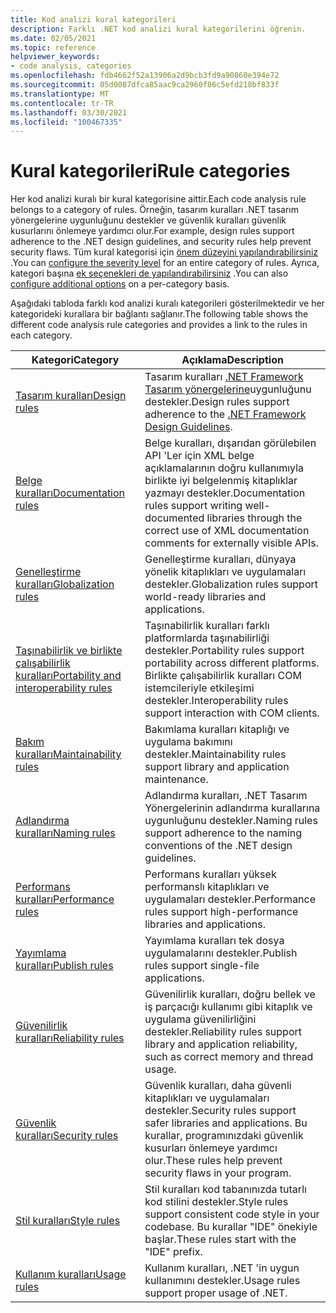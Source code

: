 ```yaml
---
title: Kod analizi kural kategorileri
description: Farklı .NET kod analizi kural kategorilerini öğrenin.
ms.date: 02/05/2021
ms.topic: reference
helpviewer_keywords:
- code analysis, categories
ms.openlocfilehash: fdb4662f52a13906a2d9bcb3fd9a90860e394e72
ms.sourcegitcommit: 05d0087dfca85aac9ca2960f86c5efd218bf833f
ms.translationtype: MT
ms.contentlocale: tr-TR
ms.lasthandoff: 03/30/2021
ms.locfileid: "100467335"
---
```

# <a name="rule-categories"></a><span data-ttu-id="0df5d-103">Kural kategorileri</span><span class="sxs-lookup"><span data-stu-id="0df5d-103">Rule categories</span></span>

<span data-ttu-id="0df5d-104">Her kod analizi kuralı bir kural kategorisine aittir.</span><span class="sxs-lookup"><span data-stu-id="0df5d-104">Each code analysis rule belongs to a category of rules.</span></span> <span data-ttu-id="0df5d-105">Örneğin, tasarım kuralları .NET tasarım yönergelerine uygunluğunu destekler ve güvenlik kuralları güvenlik kusurlarını önlemeye yardımcı olur.</span><span class="sxs-lookup"><span data-stu-id="0df5d-105">For example, design rules support adherence to the .NET design guidelines, and security rules help prevent security flaws.</span></span> <span data-ttu-id="0df5d-106">Tüm kural kategorisi için [önem düzeyini yapılandırabilirsiniz](configuration-options.md#scope) .</span><span class="sxs-lookup"><span data-stu-id="0df5d-106">You can [configure the severity level](configuration-options.md#scope) for an entire category of rules.</span></span> <span data-ttu-id="0df5d-107">Ayrıca, kategori başına [ek seçenekleri de yapılandırabilirsiniz](code-quality-rule-options.md#category-of-rules) .</span><span class="sxs-lookup"><span data-stu-id="0df5d-107">You can also [configure additional options](code-quality-rule-options.md#category-of-rules) on a per-category basis.</span></span>

<span data-ttu-id="0df5d-108">Aşağıdaki tabloda farklı kod analizi kuralı kategorileri gösterilmektedir ve her kategorideki kurallara bir bağlantı sağlanır.</span><span class="sxs-lookup"><span data-stu-id="0df5d-108">The following table shows the different code analysis rule categories and provides a link to the rules in each category.</span></span>

| <span data-ttu-id="0df5d-109">Kategori</span><span class="sxs-lookup"><span data-stu-id="0df5d-109">Category</span></span> | <span data-ttu-id="0df5d-110">Açıklama</span><span class="sxs-lookup"><span data-stu-id="0df5d-110">Description</span></span> |
| - | - |
| [<span data-ttu-id="0df5d-111">Tasarım kuralları</span><span class="sxs-lookup"><span data-stu-id="0df5d-111">Design rules</span></span>](quality-rules/design-warnings.md) | <span data-ttu-id="0df5d-112">Tasarım kuralları [.NET Framework Tasarım yönergelerine](../../standard/design-guidelines/index.md)uygunluğunu destekler.</span><span class="sxs-lookup"><span data-stu-id="0df5d-112">Design rules support adherence to the [.NET Framework Design Guidelines](../../standard/design-guidelines/index.md).</span></span> |
| [<span data-ttu-id="0df5d-113">Belge kuralları</span><span class="sxs-lookup"><span data-stu-id="0df5d-113">Documentation rules</span></span>](quality-rules/documentation-warnings.md) | <span data-ttu-id="0df5d-114">Belge kuralları, dışarıdan görülebilen API 'Ler için XML belge açıklamalarının doğru kullanımıyla birlikte iyi belgelenmiş kitaplıklar yazmayı destekler.</span><span class="sxs-lookup"><span data-stu-id="0df5d-114">Documentation rules support writing well-documented libraries through the correct use of XML documentation comments for externally visible APIs.</span></span> |
| [<span data-ttu-id="0df5d-115">Genelleştirme kuralları</span><span class="sxs-lookup"><span data-stu-id="0df5d-115">Globalization rules</span></span>](quality-rules/globalization-warnings.md) | <span data-ttu-id="0df5d-116">Genelleştirme kuralları, dünyaya yönelik kitaplıkları ve uygulamaları destekler.</span><span class="sxs-lookup"><span data-stu-id="0df5d-116">Globalization rules support world-ready libraries and applications.</span></span> |
| [<span data-ttu-id="0df5d-117">Taşınabilirlik ve birlikte çalışabilirlik kuralları</span><span class="sxs-lookup"><span data-stu-id="0df5d-117">Portability and interoperability rules</span></span>](quality-rules/interoperability-warnings.md) | <span data-ttu-id="0df5d-118">Taşınabilirlik kuralları farklı platformlarda taşınabilirliği destekler.</span><span class="sxs-lookup"><span data-stu-id="0df5d-118">Portability rules support portability across different platforms.</span></span> <span data-ttu-id="0df5d-119">Birlikte çalışabilirlik kuralları COM istemcileriyle etkileşimi destekler.</span><span class="sxs-lookup"><span data-stu-id="0df5d-119">Interoperability rules support interaction with COM clients.</span></span> |
| [<span data-ttu-id="0df5d-120">Bakım kuralları</span><span class="sxs-lookup"><span data-stu-id="0df5d-120">Maintainability rules</span></span>](quality-rules/maintainability-warnings.md) | <span data-ttu-id="0df5d-121">Bakımlama kuralları kitaplığı ve uygulama bakımını destekler.</span><span class="sxs-lookup"><span data-stu-id="0df5d-121">Maintainability rules support library and application maintenance.</span></span> |
| [<span data-ttu-id="0df5d-122">Adlandırma kuralları</span><span class="sxs-lookup"><span data-stu-id="0df5d-122">Naming rules</span></span>](quality-rules/naming-warnings.md) | <span data-ttu-id="0df5d-123">Adlandırma kuralları, .NET Tasarım Yönergelerinin adlandırma kurallarına uygunluğunu destekler.</span><span class="sxs-lookup"><span data-stu-id="0df5d-123">Naming rules support adherence to the naming conventions of the .NET design guidelines.</span></span> |
| [<span data-ttu-id="0df5d-124">Performans kuralları</span><span class="sxs-lookup"><span data-stu-id="0df5d-124">Performance rules</span></span>](quality-rules/performance-warnings.md) | <span data-ttu-id="0df5d-125">Performans kuralları yüksek performanslı kitaplıkları ve uygulamaları destekler.</span><span class="sxs-lookup"><span data-stu-id="0df5d-125">Performance rules support high-performance libraries and applications.</span></span> |
| [<span data-ttu-id="0df5d-126">Yayımlama kuralları</span><span class="sxs-lookup"><span data-stu-id="0df5d-126">Publish rules</span></span>](quality-rules/publish-warnings.md) | <span data-ttu-id="0df5d-127">Yayımlama kuralları tek dosya uygulamalarını destekler.</span><span class="sxs-lookup"><span data-stu-id="0df5d-127">Publish rules support single-file applications.</span></span> |
| [<span data-ttu-id="0df5d-128">Güvenilirlik kuralları</span><span class="sxs-lookup"><span data-stu-id="0df5d-128">Reliability rules</span></span>](quality-rules/reliability-warnings.md) | <span data-ttu-id="0df5d-129">Güvenilirlik kuralları, doğru bellek ve iş parçacığı kullanımı gibi kitaplık ve uygulama güvenilirliğini destekler.</span><span class="sxs-lookup"><span data-stu-id="0df5d-129">Reliability rules support library and application reliability, such as correct memory and thread usage.</span></span> |
| [<span data-ttu-id="0df5d-130">Güvenlik kuralları</span><span class="sxs-lookup"><span data-stu-id="0df5d-130">Security rules</span></span>](quality-rules/security-warnings.md) | <span data-ttu-id="0df5d-131">Güvenlik kuralları, daha güvenli kitaplıkları ve uygulamaları destekler.</span><span class="sxs-lookup"><span data-stu-id="0df5d-131">Security rules support safer libraries and applications.</span></span> <span data-ttu-id="0df5d-132">Bu kurallar, programınızdaki güvenlik kusurları önlemeye yardımcı olur.</span><span class="sxs-lookup"><span data-stu-id="0df5d-132">These rules help prevent security flaws in your program.</span></span> |
| [<span data-ttu-id="0df5d-133">Stil kuralları</span><span class="sxs-lookup"><span data-stu-id="0df5d-133">Style rules</span></span>](style-rules/index.md) | <span data-ttu-id="0df5d-134">Stil kuralları kod tabanınızda tutarlı kod stilini destekler.</span><span class="sxs-lookup"><span data-stu-id="0df5d-134">Style rules support consistent code style in your codebase.</span></span> <span data-ttu-id="0df5d-135">Bu kurallar "IDE" önekiyle başlar.</span><span class="sxs-lookup"><span data-stu-id="0df5d-135">These rules start with the "IDE" prefix.</span></span> |
| [<span data-ttu-id="0df5d-136">Kullanım kuralları</span><span class="sxs-lookup"><span data-stu-id="0df5d-136">Usage rules</span></span>](quality-rules/usage-warnings.md) | <span data-ttu-id="0df5d-137">Kullanım kuralları, .NET 'in uygun kullanımını destekler.</span><span class="sxs-lookup"><span data-stu-id="0df5d-137">Usage rules support proper usage of .NET.</span></span> |

